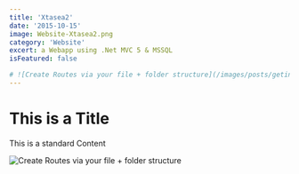 ```yaml
---
title: 'Xtasea2'
date: '2015-10-15'
image: Website-Xtasea2.png
category: 'Website'
excert: a Webapp using .Net MVC 5 & MSSQL
isFeatured: false

# ![Create Routes via your file + folder structure](/images/posts/geting-started/getting-started-nextjs.png)
---
```

# This is a Title
This is a standard Content

![Create Routes via your file + folder structure](Website-Xtasea2.png)